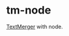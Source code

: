# tm-node

[TextMerger][tm] with node.

[tm]: http://developer.egret.com/en/github/egret-docs/tools/TextureMerger/manual/index.html
